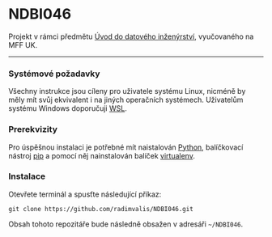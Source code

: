 # NDBI046

Projekt v rámci předmětu [Úvod do datového inženýrství](https://is.cuni.cz/studium/predmety/index.php?do=predmet&kod=NDBI046), vyučovaného na MFF UK.

-----

### Systémové požadavky

Všechny instrukce jsou cíleny pro uživatele systému Linux, nicméně by měly mít svůj ekvivalent i na jiných operačních systémech. Uživatelům systému Windows doporučuji [WSL](https://learn.microsoft.com/en-us/windows/wsl/install).


### Prerekvizity

Pro úspěšnou instalaci je potřebné mít naistalován [Python](https://www.python.org/), balíčkovací nástroj [pip](https://packaging.python.org/en/latest/guides/installing-using-pip-and-virtual-environments/#installing-pip) a pomocí něj nainstalován balíček [virtualenv](https://packaging.python.org/en/latest/guides/installing-using-pip-and-virtual-environments/#installing-virtualenv).


### Instalace

Otevřete terminál a spusťte následující příkaz:
```
git clone https://github.com/radimvalis/NDBI046.git
```
Obsah tohoto repozitáře bude následně obsažen v adresáři  `~/NDBI046`.